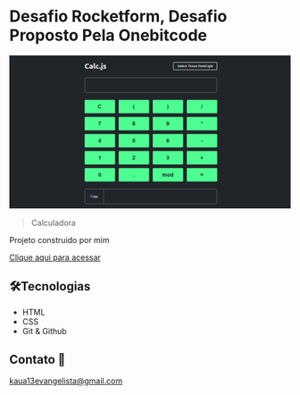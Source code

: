 # Desafio Rocketform, Desafio Proposto Pela Onebitcode

![preview](./.github/Preview.png)

> Calculadora

Projeto construido por mim

[Clique aqui para acessar](https://kauaevangelista.github.io/Projeto-Calc-JS/)

## 🛠️Tecnologias

- HTML
- CSS
- Git & Github

## Contato 📲

kaua13evangelista@gmail.com
